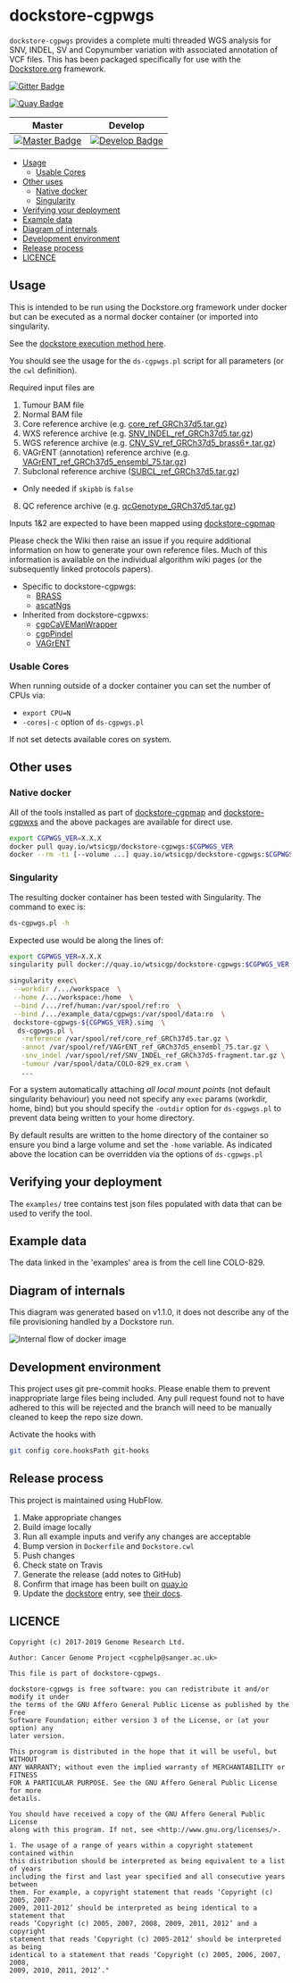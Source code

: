# dockstore-cgpwgs

`dockstore-cgpwgs` provides a complete multi threaded WGS analysis for SNV, INDEL, SV and Copynumber
variation with associated annotation of VCF files.  This has been packaged specifically for use with
the [Dockstore.org](https://dockstore.org/) framework.

[![Gitter Badge][gitter-svg]][gitter-badge]

[![Quay Badge][quay-status]][quay-repo]

| Master                                        | Develop                                         |
| --------------------------------------------- | ----------------------------------------------- |
| [![Master Badge][travis-master]][travis-base] | [![Develop Badge][travis-develop]][travis-base] |

* [Usage](#usage)
	* [Usable Cores](#usable-cores)
* [Other uses](#other-uses)
	* [Native docker](#native-docker)
	* [Singularity](#singularity)
* [Verifying your deployment](#verifying-your-deployment)
* [Example data](#example-data)
* [Diagram of internals](#diagram-of-internals)
* [Development environment](#development-environment)
* [Release process](#release-process)
* [LICENCE](#licence)

## Usage

This is intended to be run using the Dockstore.org framework under docker but can be executed as a
normal docker container (or imported into singularity.

See the [dockstore execution method here][dockstore-cgpwgs].

You should see the usage for the `ds-cgpwgs.pl` script for all parameters (or the `cwl` definition).

Required input files are

1. Tumour BAM file
2. Normal BAM file
3. Core reference archive (e.g. [core_ref_GRCh37d5.tar.gz][ftp-ref])
4. WXS reference archive (e.g. [SNV_INDEL_ref_GRCh37d5.tar.gz][ftp-ref])
5. WGS reference archive (e.g. [CNV_SV_ref_GRCh37d5_brass6+.tar.gz][ftp-ref])
6. VAGrENT (annotation) reference archive (e.g. [VAGrENT_ref_GRCh37d5_ensembl_75.tar.gz][ftp-ref])
7. Subclonal reference archive ([SUBCL_ref_GRCh37d5.tar.gz][ftp-ref])
  * Only needed if `skipbb` is `false`
8. QC reference archive (e.g. [qcGenotype_GRCh37d5.tar.gz][ftp-ref])

Inputs 1&2 are expected to have been mapped using [dockstore-cgpmap][dockstore-cgpmap]

Please check the Wiki then raise an issue if you require additional information on how to generate
your own reference files.  Much of this information is available on the individual algorithm wiki
pages (or the subsequently linked protocols papers).

* Specific to dockstore-cgpwgs:
  * [BRASS][brass-wiki]
  * [ascatNgs][ascatngs-wiki]
* Inherited from dockstore-cgpwxs:
  * [cgpCaVEManWrapper][caveman-wiki]
  * [cgpPindel][cgppindel-wiki]
  * [VAGrENT][vagrent-wiki]


### Usable Cores

When running outside of a docker container you can set the number of CPUs via:

* `export CPU=N`
* `-cores|-c` option of `ds-cgpwgs.pl`

If not set detects available cores on system.

## Other uses

### Native docker

All of the tools installed as part of [dockstore-cgpmap][dockstore-cgpmap] and
[dockstore-cgpwxs][dockstore-cgpwxs] and the above packages are available for direct use.

```bash
export CGPWGS_VER=X.X.X
docker pull quay.io/wtsicgp/dockstore-cgpwgs:$CGPWGS_VER
docker --rm -ti [--volume ...] quay.io/wtsicgp/dockstore-cgpwgs:$CGPWGS_VER bash
```

### Singularity

The resulting docker container has been tested with Singularity.  The command to exec is:

```bash
ds-cgpwgs.pl -h
```

Expected use would be along the lines of:

```bash
export CGPWGS_VER=X.X.X
singularity pull docker://quay.io/wtsicgp/dockstore-cgpwgs:$CGPWGS_VER

singularity exec\
 --workdir /.../workspace  \
 --home /.../workspace:/home  \
 --bind /.../ref/human:/var/spool/ref:ro  \
 --bind /.../example_data/cgpwgs:/var/spool/data:ro  \
 dockstore-cgpwgs-${CGPWGS_VER}.simg  \
  ds-cgpwgs.pl \
   -reference /var/spool/ref/core_ref_GRCh37d5.tar.gz \
   -annot /var/spool/ref/VAGrENT_ref_GRCh37d5_ensembl_75.tar.gz \
   -snv_indel /var/spool/ref/SNV_INDEL_ref_GRCh37d5-fragment.tar.gz \
   -tumour /var/spool/data/COLO-829_ex.cram \
   ...
```

For a system automatically attaching _all local mount points_ (not default singularity behaviour)
you need not specify any `exec` params (workdir, home, bind) but you should specify the `-outdir`
option for `ds-cgpwgs.pl` to prevent data being written to your home directory.

By default results are written to the home directory of the container so ensure you bind
a large volume and set the `-home` variable.  As indicated above the location can be overridden
via the options of `ds-cgpwgs.pl`

## Verifying your deployment

The `examples/` tree contains test json files populated with data that can be used to verify the
tool.

## Example data

The data linked in the 'examples' area is from the cell line COLO-829.

## Diagram of internals

This diagram was generated based on v1.1.0, it does not describe any of the file provisioning
handled by a Dockstore run.

![Internal flow of docker image](images/dockstore-cgpwgs.png)

## Development environment

This project uses git pre-commit hooks.  Please enable them to prevent inappropriate large files
being included.  Any pull request found not to have adhered to this will be rejected and the branch
will need to be manually cleaned to keep the repo size down.

Activate the hooks with

```bash
git config core.hooksPath git-hooks
```

## Release process

This project is maintained using HubFlow.

1. Make appropriate changes
2. Build image locally
3. Run all example inputs and verify any changes are acceptable
4. Bump version in `Dockerfile` and `Dockstore.cwl`
5. Push changes
6. Check state on Travis
7. Generate the release (add notes to GitHub)
8. Confirm that image has been built on [quay.io][quay-builds]
9. Update the [dockstore][dockstore-cgpwgs] entry, see [their docs][dockstore-get-started].

## LICENCE

```none
Copyright (c) 2017-2019 Genome Research Ltd.

Author: Cancer Genome Project <cgphelp@sanger.ac.uk>

This file is part of dockstore-cgpwgs.

dockstore-cgpwgs is free software: you can redistribute it and/or modify it under
the terms of the GNU Affero General Public License as published by the Free
Software Foundation; either version 3 of the License, or (at your option) any
later version.

This program is distributed in the hope that it will be useful, but WITHOUT
ANY WARRANTY; without even the implied warranty of MERCHANTABILITY or FITNESS
FOR A PARTICULAR PURPOSE. See the GNU Affero General Public License for more
details.

You should have received a copy of the GNU Affero General Public License
along with this program. If not, see <http://www.gnu.org/licenses/>.

1. The usage of a range of years within a copyright statement contained within
this distribution should be interpreted as being equivalent to a list of years
including the first and last year specified and all consecutive years between
them. For example, a copyright statement that reads ‘Copyright (c) 2005, 2007-
2009, 2011-2012’ should be interpreted as being identical to a statement that
reads ‘Copyright (c) 2005, 2007, 2008, 2009, 2011, 2012’ and a copyright
statement that reads ‘Copyright (c) 2005-2012’ should be interpreted as being
identical to a statement that reads ‘Copyright (c) 2005, 2006, 2007, 2008,
2009, 2010, 2011, 2012’."
```

<!-- links -->
[ftp-ref]: ftp://ftp.sanger.ac.uk/pub/cancer/dockstore/human
[brass-wiki]: https://github.com/cancerit/BRASS/wiki
[cgppindel-wiki]: https://github.com/cancerit/cgpPindel/wiki
[caveman-wiki]: https://github.com/cancerit/cgpCaVEManWrapper/wiki
[ascatngs-wiki]: https://github.com/cancerit/ascatNgs/wiki
[vagrent-wiki]: https://github.com/cancerit/VAGrENT/wiki

<!-- Travis -->
[travis-base]: https://travis-ci.org/cancerit/dockstore-cgpwgs
[travis-master]: https://travis-ci.org/cancerit/dockstore-cgpwgs.svg?branch=master
[travis-develop]: https://travis-ci.org/cancerit/dockstore-cgpwgs.svg?branch=develop

<!-- Gitter -->
[gitter-svg]: https://badges.gitter.im/dockstore-cgp/Lobby.svg
[gitter-badge]: https://gitter.im/dockstore-cgp/Lobby?utm_source=badge&utm_medium=badge&utm_campaign=pr-badge&utm_content=badge

<!-- Quay.io -->
[quay-status]: https://quay.io/repository/wtsicgp/dockstore-cgpwgs/status
[quay-repo]: https://quay.io/repository/wtsicgp/dockstore-cgpwgs
[quay-builds]: https://quay.io/repository/wtsicgp/dockstore-cgpwgs?tab=builds

<!-- dockstore -->
[dockstore-cgpwgs]: https://dockstore.org/containers/quay.io/wtsicgp/dockstore-cgpwgs
[dockstore-cgpwxs]: https://dockstore.org/containers/quay.io/wtsicgp/dockstore-cgpwxs
[dockstore-cgpmap]: https://dockstore.org/containers/quay.io/wtsicgp/dockstore-cgpmap
[dockstore-get-started]: https://dockstore.org/docs/getting-started-with-dockstore
